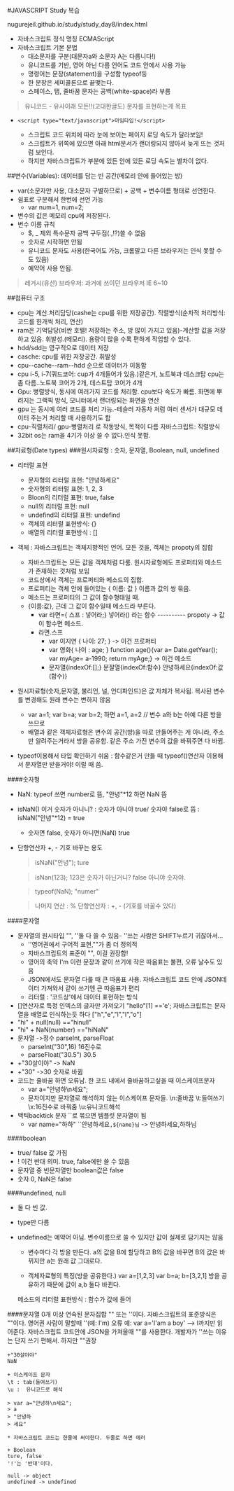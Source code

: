 #JAVASCRIPT Study 복습

nugurejeil.github.io/study/study_day8/index.html

- 자바스크립트 정식 명칭 ECMAScript
- 자바스크립트 기본 문법
	+ 대소문자를 구분(대문자a와 소문자 A는 다릅니다!)
	+ 유니코드를 기반, 영어 아닌 다름 언어도 코드 안에서 사용 가능
	+ 명령어는 문장(statement)을 구성함 typeof등 
	+ 한 문장은 세미콜론으로 끝맺는다.
	+ 스페이스, 탭, 줄바꿈 문자는 공백(white-space)라 부름
	
> 유니코드 - 유사이래 모든!!(고대한글도) 문자를 표현하는게 목표 

- `<script type="text/javascript">마임타입!</script>`

	+ 스크립트 코드 위치에 따라 눈에 보이는 페이지 로딩 속도가 달라보임!
	+ 스크립트가 위쪽에 있으면 아래 html문서가 랜더링되지 않아서 늦게 뜨는 것처럼 보인다. 
	+ 하지만 자바스크립트가 <head>부분에 있든 <body>안에 있든 로딩 속도는 별차이 없다.

##변수(Variables): 데이터를 담는 빈 공간(메모리 안에 들어있는 방)
- var(소문자만 사용, 대소문자 구별하므로) + 공백 + 변수이름 형태로 선언한다.
- 쉼표로 구분해서 한번에 선언 가능
	+ var num=1, num=2;
- 변수의 값은 메모리 cpu에 저장된다.
- 변수 이름 규칙 
	+ $, _ 제외 특수문자 공백 구두점(.,!?)쓸 수 없음
	+ 숫자로 시작하면 안됨
	+ 유니코드 문자도 사용(한국어도 가능, 크롬말고 다른 브라우저는 인식 못할 수도 있음)
	+ 예약어 사용 안됨.

> 레거시(유산) 브라우저: 과거에 쓰이던 브라우저 IE 6~10

##컴퓨터 구조
- cpu는 계산.처리담당(cashe는 cpu를 위한 저장공간). 직렬방식(순차적 처리방식:코드를 한개씩 처리, 연산)
- ram은 기억담당(비싼 호텔! 저장하는 주소, 방 많이 가지고 있음)-계산할 값을 저장하고 있음.
휘발성.(메모리). 용량이 많을 수록 편하게 작업할 수 있다.
- hdd/sdd는 영구적으로 데이터 저장
- casche: cpu를 위한 저장공간. 휘발성
- cpu--cache--ram--hdd 순으로 데이터가 이동함
- cpu i-5, i-7(쿼드코어: cup가 4개들어가 있음.)같은거, 노트북과 데스크탑 cpu는 좀 다름..노트북 코어가 2개, 데스트탑 코어가 4개
- Gpu: 병렬방식, 동시에 여러가지 코드를 처리함. cpu보다 속도가 빠름. 화면에 뿌려지는 그랙픽 방식, 모니터에서 랜더링되는 화면을 연산
- gpu 는 동시에 여러 코드를 처리 가능.-테슬러 자동차 처럼 여러 센서가 대규모 데이터 주는거 처리할 때 사용하기도 함
- cpu-직렬처리/ gpu-병렬처리 로 작동방식, 목적이 다름
	자바스크립트: 직렬방식
- 32bit os는 ram을 4기가 이상 쓸 수 없다.인식 못함.

##자료형(Date types)
###원시자료형 : 숫자, 문자열, Boolean, null, undefined
- 리터럴 표현
	+ 문자형의 리터럴 표현: "안녕하세요"
	+ 숫자형의 리터럴 표현: 1, 2, 3
	+ Bloon의 리터럴 표현: true, false
	+ null의 리터럴 표현: null
	+ undefind의 리터럴 표현: undefind
	+ 객체의 리터럴 표현방식: {}
	+ 배열의 리터럴 표현방식 : [] 

- 객체 : 자바스크립트는 객체지향적인 언어. 모든 것을, 객체는 propoty의 집합
	+ 자바스크립트는 모든 값을 객체처럼 다룸. 원시자료형에도 프로퍼티와 메소드가 존재하는 것처럼 보임
	+ 코드상에서 객체는 프로퍼티와 메소드의 집합. 
	+ 프로퍼티는 객체 안에 들어있는 { 이름: 값 } 이름과 값의 쌍 묶음. 
	+ 메소드는 프로퍼티의 그 값이 함수형태일 때.
	+ {이름:값}, 근데 그 값이 함수일때 메소드라 부른다.
		* var 라면={ 스프 : 넣어라;} 넣어라() 라는 함수
        			----------
					propoty -> 값이 함수면 메소드.
		* 라면.스프
        	* var 이지연 { 나이: 27; } -> 이건 프로퍼티
        	* var 영화{ 나이 : age; }  function age(){var a= Date.getYear(); var myAge= a-1990; return myAge;} -> 이건 메소드
        	* 문자열{indexOf:[];}
		문잘열{indexOf:함수}
		안녕하세요{indexOf:값(함수)}
- 원시자료형(숫자,문자열, 불리언, 널, 언디파인드)은 값 자체가 복사됨. 복사된 변수를 변경해도 원래 변수는 변하지 않음
    + var a=1; var b=a; var b=2; 하면 a=1, a=2 // 변수 a와 b는 아예 다른 방을 쓰므로
    + 배열과 같은 객체자료형은 변수의 공간(방)을 따로 만들어주는 게 아니라, 주소만 알려주는거라서 방을 공유함. 같은 주소 가진 변수의 값을 바꿔주면 다 바뀜.
- typeof이용해서 타입 확인하기 쉬움 : 함수같은거 만들 때 typeof()연산자 이용해서 문자열만 받을거야! 이럴 때 씀.

####숫자형
- NaN: typeof 쓰면 number로 뜸, "안녕"*12 하면 NaN 뜸
- isNaN() 이거 숫자가 아니니? :  숫자가 아니야 true/ 숫자야 false로 뜸 :  isNaN("안녕"*12) = true
    + 숫자면 false, 숫자가 아니면(NaN) true
- 단항연산자 +, - 기호 바꾸는 용도
	> isNaN("안녕");
	> ture

	> isNan(123);   123은 숫자가 아닌거니?
	> false         아니야 숫자야.

	> typeof(NaN);
	> "numer"

	> 나머지 연산 : %
	> 단항연산자 : +, - (기호를 바꿀수 있다)

####문자열
- 문자열의 원시타입 "", ''둘 다 쓸 수 있음- ''쓰는 사람은 SHIFT누르기 귀찮아서...
    + ''영어권에서 구어적 표현,""가 좀 더 정의적
    + 자바스크립트의 표준이 "", 이걸 권장함!
    + 영어의 축약 I'm 이런 문장과 같이 쓰기에 작은 따옴표는 불편, 오류 날수도 있음
    + JSON에서도 문자열 다룰 때 큰 따옴표 사용. 자바스크립트 코드 안에 JSON데이터 가져와서 같이 쓰기엔 큰 따옴표가 편리
    + 리터럴 : '코드상'에서 데이터 표현하는 방식
- []연산자로 특정 인덱스의 글자만 가져오기 "hello"[1] =='e'; 자바스크립트는 문자열을 배열로 인식하는듯 하다 ["h","e","l","l","o"]
- "hi" + null(null) =="hinull"
- "hi" + NaN(number) =="hiNaN"
- 문자열 ->정수 parseInt, parseFloat
    + parseInt("30",16) 16진수로
    + parseFloat("30.5") 30.5
- +"30살이야" -> NaN
- +"30" ->30 숫자로 바뀜
- 코드는 줄바꿈 하면 오류남. 한 코드 내에서 줄바꿈하고싶을 때 이스케이프문자 
    + var a="안녕하\n세요";
    + 문자이지만 문자열로 해석하지 않는 이스케이프 문자들. \n:줄바꿈 \t:들여쓰기 \x:16진수로 바꿔줌 \u:유니코드해석
- 백틱backtick 문자 ``로 묶으면 템플릿 문자열이 됨
    + var name="하하" ``안녕하세요`,${name}님` -> 안녕하세요,하하님

####boolean
- true/ false 값 가짐
- ! 이건 반대 의미. true, false에만 쓸 수 있음
- 문자열 중 빈문자열만 boolean값은 false
- 숫자 0, NaN은 false

####undefined, null
- 둘 다 빈 값.
- type만 다름
- undefined는 예약어 아님. 변수이름으로 쓸 수 있지만 값이 실제로 담기지는 않음

			 
	
	+ 변수마다 각 방을 만든다.
	  a의 값을 B에 할당하고 B의 값을 바꾸면 B의 값은 바뀌지만 a는 원래 값 그대로다.

	+ 객체자료형의 특징(방을 공유한다.)
	  var a=[1,2,3]
	  var b=a;
	  b=[3,2,1]
	  방을 공유하기 때문에 값이 a,b 둘다 바뀐다.	
	
	메소드의 리터럴 표현방식 : 함수가 값에 들어	

####문자열
	0개 이상 연속된 문자집합
	"" 또는 ''이다. 자바스크립트의 표준방식은 ""이다.
	영어권 사람이 말할때 ''(예: I'm)
	오류 예: var a='I'am a boy' --> I까지만 읽어준다.
	자바스크립트 코드안에 JSON을 가져올때 ""를 사용한다.
	개발자가 ''쓰는 이유는 단지 쓰기 편해서. 하지만 ""권장

	+"30살야야"
	NaN

	+ 이스케이프 문자
	\t : tab(들여쓰기)
	\u :  유니코드로 해석
	
	> var a="안녕하\n세요";
	> a
	> "안녕하
	> 세요"

	* 자바스크립트 코드는 한줄에 써야한다. 두줄로 하면 에러

	+ Boolean
	ture, false
	'!'는 '반대'이다. 

	null -> object
	undefined -> undefined
